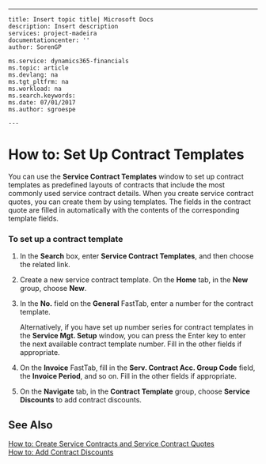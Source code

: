 ---
    title: Insert topic title| Microsoft Docs
    description: Insert description
    services: project-madeira
    documentationcenter: ''
    author: SorenGP

    ms.service: dynamics365-financials
    ms.topic: article
    ms.devlang: na
    ms.tgt_pltfrm: na
    ms.workload: na
    ms.search.keywords:
    ms.date: 07/01/2017
    ms.author: sgroespe

    ---
# How to: Set Up Contract Templates
You can use the **Service Contract Templates** window to set up contract templates as predefined layouts of contracts that include the most commonly used service contract details. When you create service contract quotes, you can create them by using templates. The fields in the contract quote are filled in automatically with the contents of the corresponding template fields.  
  
### To set up a contract template  
  
1.  In the **Search** box, enter **Service Contract Templates**, and then choose the related link.  
  
2.  Create a new service contract template. On the **Home** tab, in the **New** group, choose **New**.  
  
3.  In the **No.** field on the **General** FastTab, enter a number for the contract template.  
  
     Alternatively, if you have set up number series for contract templates in the **Service Mgt. Setup** window, you can press the Enter key to enter the next available contract template number. Fill in the other fields if appropriate.  
  
4.  On the **Invoice** FastTab, fill in the **Serv. Contract Acc. Group Code** field, the **Invoice Period**, and so on. Fill in the other fields if appropriate.  
  
5.  On the **Navigate** tab, in the **Contract Template** group, choose **Service Discounts** to add contract discounts.  
  
## See Also  
 [How to: Create Service Contracts and Service Contract Quotes](../Service/how-to-create-service-contracts-and-service-contract-quotes.md)   
 [How to: Add Contract Discounts](../Service/how-to-add-contract-discounts.md)